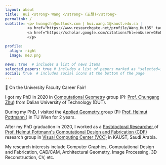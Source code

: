 ```yaml
---
layout: about
title:  Hui <strong> Wang </strong> (王慧)</strong>
permalink: /
subtitle: <p> hwangchn@outlook.com | hui.wang.1@kaust.edu.sa |
          <a href="https://www.researchgate.net/profile/Wang_Hui35" target="_blank" title="Research Gate"><i class="ai ai-researchgate"></i> Research Gate</a> |  
          <a href="https://scholar.google.com/citations?hl=en&user=GEo8ylMAAAAJ&view_op=list_works&sortby=pubdate" target="_blank" title="Google Scholar"><i class="ai ai-google-scholar"></i> Google Scholar</a>
          </p>

profile:
  align: right
  image: me3.png

news: true  # includes a list of news items
selected_papers: true # includes a list of papers marked as "selected={true}"
social: true  # includes social icons at the bottom of the page
---
```


:loudspeaker: On the University Faculty Career Fair!

I got my PhD in 2020 in <a href="https://math.dlut.edu.cn/English/About_us/Institutes.htm" target="\_blank"> Computational Geometry</a> group (PI: <a href="http://faculty.dlut.edu.cn/zhu/zh_CN/index.htm" target="\_blank">Prof. Chungang Zhu</a>) from Dalian University of Technology (DUT).

During my PhD, I visited the
<a href="https://www.geometrie.tuwien.ac.at/geom/ig/index.php" target="\_blank">Applied Geometry </a> group (PI: <a href="https://www.geometrie.tuwien.ac.at/geom/ig/pottmann/index.php" target="\_blank"> Prof. Helmut Pottmann </a>) in TU Wien for 2 years.

After my PhD graduation in 2020, I worked as a <a href="https://cemse.kaust.edu.sa/vcc/people/person/hui-wang" target="\_blank"> Postdoctoral Researcher </a> 
of <a href="https://cemse.kaust.edu.sa/vcc/people/person/helmut-pottmann" target="\_blank"> Prof. Helmut Pottmann's </a> 
<a href="https://cemse.kaust.edu.sa/cdf" target="\_blank"> Computational Design and Fabrication (CDF) </a> 
research group in
<a href="https://cemse.kaust.edu.sa/vcc" target="\_blank">Visual Computing Center (VCC)</a>
in KAUST, Saudi Arabia.

My research interests include Computer Graphics, Computational Design and Fabrication, CAD/CAM, Architectural Geometry, Image Processing, 3D Reconstruction, CV, etc.

<!-- Please check my
<a href="https://www.huiwang.me/assets/pdf/hwang-cv.pdf" target="\_blank"><b>CV</b></a> here. -->
